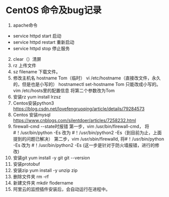 # CentOS 命令及bug记录
1. apache命令
- service httpd start 启动
- service httpd restart 重新启动
- service httpd stop 停止服务
2. clear（）清屏
3. rz 上传文件
4. sz filename 下载文件。
5. 修改主机名
hostname Tom（临时）
vi /etc/hostname（直接改文件，永久的，但是也是小写的）
hostnamectl set-hostname Tom 只能改成小写的。
vim /etc/hosts里的配置信息 将第二个参数改为Tom
6. 安装rz
yum install lrzsz
7. Centos安装python3
https://blog.csdn.net/lovefengruoqing/article/details/79284573
8. Centos 安装mysql
https://www.cnblogs.com/silentdoer/articles/7258232.html
9. firewall-cmd --state时报错
第一步，vim /usr/bin/firewall-cmd， 将#！/usr/bin/python -Es 改为 #！/usr/bin/python2 -Es（到目前为止，上面提到的问题已解决）
第二步，vim /usr/sbin/firewalld, 将#！/usr/bin/python -Es 改为 #！/usr/bin/python2 -Es (这一步是针对于防火墙报错，进行的修改)
10. 安装git
yum install -y git
git --version
11. 安装protobuf
12. 安装zip
yum install -y unzip zip
13. 删除文件夹
rm -rf
14. 新建文件夹
mkdir flodername
15. 阿里云的监控插件安装后，会自动运行在进程中。
